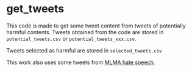 # get_tweets

This code is made to get some tweet content from tweets of potentially harmful contents. 
Tweets obtained from the code are stored in `potential_tweets.csv` or `potential_tweets_xxx.csv`.

Tweets selected as harmful are stored in `selected_tweets.csv`

This work also uses some tweets from [MLMA hate speech](https://github.com/HKUST-KnowComp/MLMA_hate_speech.git).
